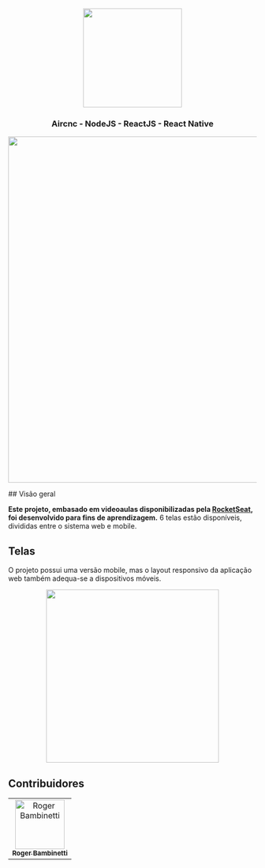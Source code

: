 
<h1 align="center">
<img
		width="200"
		src="https://github.com/RogerBambinetti/aircnc-nodejs-reactjs-react-native/blob/master/preview/logo.png">
</h1>
<h3 align="center">
	Aircnc - NodeJS - ReactJS - React Native
</h3>

<p align="center">
<img
		width="700"
		src="https://github.com/RogerBambinetti/aircnc-nodejs-reactjs-react-native/blob/master/preview/Screenshot0.png">
</p>
## Visão geral

**Este projeto, embasado em videoaulas disponibilizadas pela [RocketSeat](https://github.com/Rocketseat), foi desenvolvido para fins de aprendizagem.** 6 telas estão disponíveis, divididas entre o sistema web e mobile.


## Telas

O projeto possui uma versão mobile, mas o layout responsivo da aplicação web também adequa-se a dispositivos móveis.

<p align="center">
<img
		width="350"
		src="https://github.com/RogerBambinetti/aircnc-nodejs-reactjs-react-native/blob/master/preview/Screenshot1.png">
</p>

## Contribuidores

<table>
  <tr>
<td align="center"><a href="https://github.com/RogerBambinetti"><img src="https://avatars0.githubusercontent.com/u/50684839?s=460&v=4" width="100px;" alt="Roger Bambinetti"/><br /><sub><b>Roger Bambinetti</b></sub></a></td>
  </tr>
</table>
